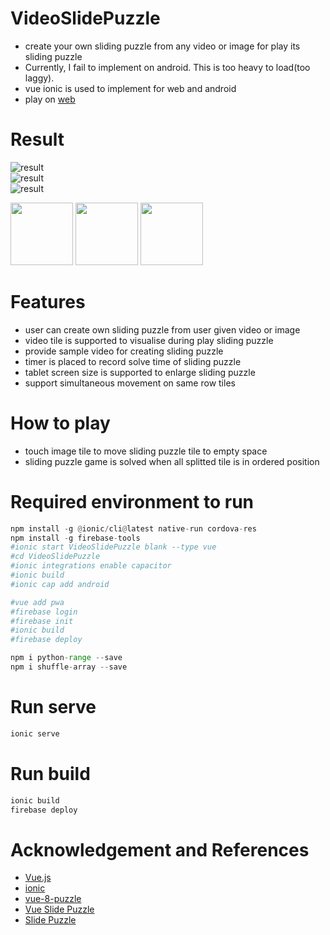 # VideoSlidePuzzle
- create your own sliding puzzle from any video or image for play its sliding puzzle
- Currently, I fail to implement on android. This is too heavy to load(too laggy). 
- vue ionic is used to implement for web and android
- play on [web](https://slidepuzzle.web.app/)


# Result   
![result](doc/screenshot0.png)    
![result](doc/screenshot2.png)     
![result](doc/screenshot3.png)     
<p float="left">
  <img src="/doc/screenshot3.png" width="100" />
  <img src="/doc/screenshot3.png" width="100" /> 
  <img src="/doc/screenshot3.png" width="100" />
</p>


# Features
- user can create own sliding puzzle from user given video or image 
- video tile is supported to visualise during play sliding puzzle
- provide sample video for creating sliding puzzle
- timer is placed to record solve time of sliding puzzle
- tablet screen size is supported to enlarge sliding puzzle
- support simultaneous movement on same row tiles 

# How to play
- touch image tile to move sliding puzzle tile to empty space
- sliding puzzle game is solved when all splitted tile is in ordered position

  
# Required environment to run    
```python
npm install -g @ionic/cli@latest native-run cordova-res    
npm install -g firebase-tools
#ionic start VideoSlidePuzzle blank --type vue
#cd VideoSlidePuzzle
#ionic integrations enable capacitor
#ionic build
#ionic cap add android

#vue add pwa
#firebase login
#firebase init
#ionic build
#firebase deploy

npm i python-range --save
npm i shuffle-array --save
```

# Run serve
```python
ionic serve
```

# Run build   
```python
ionic build
firebase deploy
```
  
# Acknowledgement and References  
- [Vue.js](https://vuejs.org/)
- [ionic](https://ionicframework.com/)
- [vue-8-puzzle](https://github.com/meganetaaan/vue-8-puzzle)
- [Vue Slide Puzzle](https://codepen.io/oldcoyote/pen/OwJvxV)
- [Slide Puzzle](https://codepen.io/mkeke/pen/ByzXeJ) 




